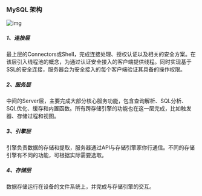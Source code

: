 ### MySQL 架构

![img](https://docs.oracle.com/cd/E19957-01/mysql-refman-5.4/images/PSEArch.png)

##### 1、连接层

最上层的Connectors或Shell，完成连接处理、授权认证以及相关的安全方案。在该层引入线程池的概念，为通过认证安全接入的客户端提供线程。同时实现基于SSL的安全连接，服务器会为安全接入的每个客户端验证其具备的操作权限。

##### 2、服务层

中间的Server层，主要完成大部分核心服务功能，包含查询解析、SQL分析、SQL优化、缓存和内置函数。所有跨存储引擎的功能也在这一层完成，比如触发器、存储过程和视图。

##### 3、引擎层

引擎负责数据的存储和提取，服务器通过API与存储引擎家你行通信。不同的存储引擎有不同的功能，可根据实际需要选取。

##### 4、存储层

数据存储运行在设备的文件系统上，并完成与存储引擎的交互。



